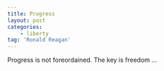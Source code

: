 ```yaml
---
title: Progress
layout: post
categories:
    - liberty
tag: 'Ronald Reagan'
---
```


Progress is not foreordained. The key is freedom …